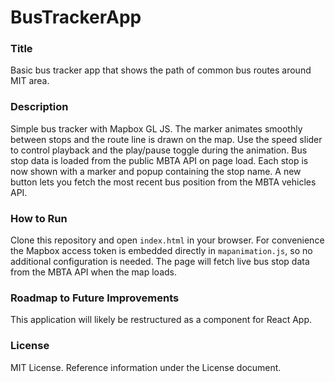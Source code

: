# BusTrackerApp

### Title
Basic bus tracker app that shows the path of common bus routes around MIT area.

### Description
Simple bus tracker with Mapbox GL JS. The marker animates smoothly
between stops and the route line is drawn on the map. Use the speed
slider to control playback and the play/pause toggle during the animation.
Bus stop data is loaded from the public MBTA API on page load. Each stop
is now shown with a marker and popup containing the stop name. A new
button lets you fetch the most recent bus position from the MBTA
vehicles API.

### How to Run

Clone this repository and open `index.html` in your browser. For convenience the
Mapbox access token is embedded directly in `mapanimation.js`, so no additional
configuration is needed. The page will fetch live bus stop data from the MBTA
API when the map loads.

### Roadmap to Future Improvements
This application will likely be restructured as a component for React App.

### License

MIT License. Reference information under the License document.
